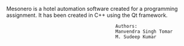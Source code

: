 Mesonero is a hotel automation software created for a programming assignment. It has been created in C++ using the Qt framework.

                                            Authors:
                                            Manvendra Singh Tomar
                                            M. Sudeep Kumar

